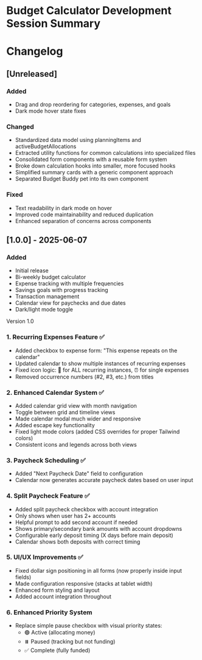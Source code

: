 # Budget Calculator Development Session Summary
# Changelog

## [Unreleased]
### Added
- Drag and drop reordering for categories, expenses, and goals
- Dark mode hover state fixes

### Changed
- Standardized data model using planningItems and activeBudgetAllocations
- Extracted utility functions for common calculations into specialized files
- Consolidated form components with a reusable form system
- Broke down calculation hooks into smaller, more focused hooks
- Simplified summary cards with a generic component approach
- Separated Budget Buddy pet into its own component

### Fixed
- Text readability in dark mode on hover
- Improved code maintainability and reduced duplication
- Enhanced separation of concerns across components

## [1.0.0] - 2025-06-07
### Added
- Initial release
- Bi-weekly budget calculator
- Expense tracking with multiple frequencies
- Savings goals with progress tracking
- Transaction management
- Calendar view for paychecks and due dates
- Dark/light mode toggle

Version 1.0 
### 1. **Recurring Expenses Feature** ✅
- Added checkbox to expense form: "This expense repeats on the calendar"
- Updated calendar to show multiple instances of recurring expenses
- Fixed icon logic: 🔄 for ALL recurring instances, ⏰ for single expenses
- Removed occurrence numbers (#2, #3, etc.) from titles

### 2. **Enhanced Calendar System** ✅
- Added calendar grid view with month navigation
- Toggle between grid and timeline views
- Made calendar modal much wider and responsive
- Added escape key functionality 
- Fixed light mode colors (added CSS overrides for proper Tailwind colors)
- Consistent icons and legends across both views

### 3. **Paycheck Scheduling** ✅
- Added "Next Paycheck Date" field to configuration
- Calendar now generates accurate paycheck dates based on user input

### 4. **Split Paycheck Feature** ✅
- Added split paycheck checkbox with account integration
- Only shows when user has 2+ accounts
- Helpful prompt to add second account if needed
- Shows primary/secondary bank amounts with account dropdowns
- Configurable early deposit timing (X days before main deposit)
- Calendar shows both deposits with correct timing

### 5. **UI/UX Improvements** ✅
- Fixed dollar sign positioning in all forms (now properly inside input fields)
- Made configuration responsive (stacks at tablet width)
- Enhanced form styling and layout
- Added account integration throughout

### 6. **Enhanced Priority System**
   - Replace simple pause checkbox with visual priority states:
     - 🟢 Active (allocating money)
     - ⏸️ Paused (tracking but not funding)
     - ✅ Complete (fully funded)